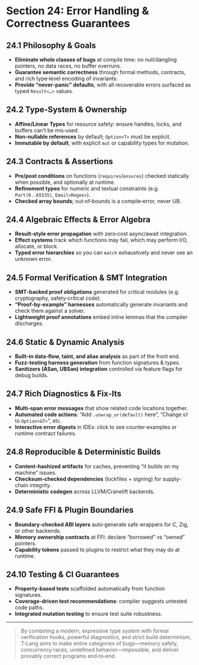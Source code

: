 # Section 24: Error Handling & Correctness Guarantees

## 24.1 Philosophy & Goals
- **Eliminate whole classes of bugs** at compile time: no null/dangling pointers, no data races, no buffer overruns.
- **Guarantee semantic correctness** through formal methods, contracts, and rich type‐level encoding of invariants.
- **Provide “never‐panic” defaults**, with all recoverable errors surfaced as typed `Result<…>` values.

## 24.2 Type‐System & Ownership
- **Affine/Linear Types** for resource safety: ensure handles, locks, and buffers can’t be mis‐used.
- **Non‐nullable references** by default; `Option<T>` must be explicit.
- **Immutable by default**, with explicit `mut` or capability types for mutation.

## 24.3 Contracts & Assertions
- **Pre/post conditions** on functions (`requires`/`ensures`) checked statically when possible, and optionally at runtime.
- **Refinement types** for numeric and textual constraints (e.g. `Port(0..65535)`, `Email<Regex>`).
- **Checked array bounds**; out‐of‐bounds is a compile‐error, never UB.

## 24.4 Algebraic Effects & Error Algebra
- **Result‐style error propagation** with zero‐cost async/await integration.
- **Effect systems** track which functions may fail, which may perform I/O, allocate, or block.
- **Typed error hierarchies** so you can `match` exhaustively and never see an unknown error.

## 24.5 Formal Verification & SMT Integration
- **SMT‐backed proof obligations** generated for critical modules (e.g. cryptography, safety‐critical code).
- **“Proof‐by‐example” harnesses** automatically generate invariants and check them against a solver.
- **Lightweight proof annotations** embed inline lemmas that the compiler discharges.

## 24.6 Static & Dynamic Analysis
- **Built‐in data‐flow, taint, and alias analysis** as part of the front end.
- **Fuzz‑testing harness generation** from function signatures & types.
- **Sanitizers (ASan, UBSan) integration** controlled via feature flags for debug builds.

## 24.7 Rich Diagnostics & Fix‑Its
- **Multi‐span error messages** that show related code locations together.
- **Automated code actions**: “Add `.unwrap_or(default)` here”, “Change `&T` to `Option<&T>`”, etc.
- **Interactive error digests** in IDEs: click to see counter‐examples or runtime contract failures.

## 24.8 Reproducible & Deterministic Builds
- **Content‑hashized artifacts** for caches, preventing “it builds on my machine” issues.
- **Checksum‑checked dependencies** (lockfiles + signing) for supply‐chain integrity.
- **Deterministic codegen** across LLVM/Cranelift backends.

## 24.9 Safe FFI & Plugin Boundaries
- **Boundary‐checked ABI layers** auto‐generate safe wrappers for C, Zig, or other backends.
- **Memory ownership contracts** at FFI: declare “borrowed” vs “owned” pointers.
- **Capability tokens** passed to plugins to restrict what they may do at runtime.

## 24.10 Testing & CI Guarantees
- **Property‑based tests** scaffolded automatically from function signatures.
- **Coverage‐driven test recommendations**: compiler suggests untested code paths.
- **Integrated mutation testing** to ensure test suite robustness.

---

> By combining a modern, expressive type system with formal verification hooks, powerful diagnostics, and strict build determinism, T‑Lang aims to make entire categories of bugs—memory safety, concurrency races, undefined behavior—impossible, and deliver provably correct programs end‑to‑end.  
